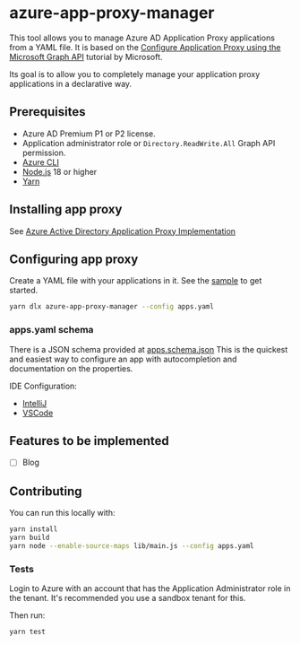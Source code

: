 # azure-app-proxy-manager

This tool allows you to manage Azure AD Application Proxy applications from a YAML file.
It is based on the [Configure Application Proxy using the Microsoft Graph API](https://learn.microsoft.com/en-us/graph/application-proxy-configure-api?tabs=http) tutorial by Microsoft.

Its goal is to allow you to completely manage your application proxy applications in a declarative way.

## Prerequisites

- Azure AD Premium P1 or P2 license.
- Application administrator role or `Directory.ReadWrite.All` Graph API permission.
- [Azure CLI](https://docs.microsoft.com/en-us/cli/azure/install-azure-cli)
- [Node.js](https://nodejs.org/en/download/) 18 or higher
- [Yarn](https://yarnpkg.com/getting-started/install)

## Installing app proxy

See [Azure Active Directory Application Proxy Implementation](https://luke.geek.nz/azure/azure-active-directory-application-proxy-implementation/)

## Configuring app proxy

Create a YAML file with your applications in it. See the [sample](apps.yaml) to get started.

```bash
yarn dlx azure-app-proxy-manager --config apps.yaml
```

### apps.yaml schema

There is a JSON schema provided at [apps.schema.json](apps.schema.json)
This is the quickest and easiest way to configure an app with autocompletion and documentation on the properties.

IDE Configuration:

- [IntelliJ](https://www.jetbrains.com/help/idea/json.html#ws_json_schema_add_custom)
- [VSCode](https://github.com/redhat-developer/vscode-yaml#associating-a-schema-to-a-glob-pattern-via-yamlschemas)

## Features to be implemented

- [ ] Blog

## Contributing

You can run this locally with:

```bash
yarn install
yarn build
yarn node --enable-source-maps lib/main.js --config apps.yaml
```

### Tests

Login to Azure with an account that has the Application Administrator role in the tenant.
It's recommended you use a sandbox tenant for this.

Then run:

```bash
yarn test
```
